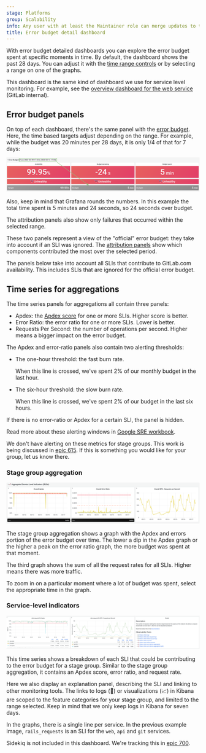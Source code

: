 ```yaml
---
stage: Platforms
group: Scalability
info: Any user with at least the Maintainer role can merge updates to this content. For details, see https://docs.gitlab.com/ee/development/development_processes.html#development-guidelines-review.
title: Error budget detail dashboard
---
```


With error budget detailed dashboards you can explore the error budget
spent at specific moments in time. By default, the dashboard shows
the past 28 days. You can adjust it with the [time range controls](_index.md#time-range-controls)
or by selecting a range on one of the graphs.

This dashboard is the same kind of dashboard we use for service level
monitoring. For example, see the
[overview dashboard for the web service](https://dashboards.gitlab.net/d/web-main) (GitLab internal).

## Error budget panels

On top of each dashboard, there's the same panel with the [error budget](../_index.md#error-budget).
Here, the time based targets adjust depending on the range.
For example, while the budget was 20 minutes per 28 days, it is only 1/4 of that for 7 days:

![5m budget in 7 days](img/error_budget_detail_7d_budget_v14_10.png)

Also, keep in mind that Grafana rounds the numbers. In this example the
total time spent is 5 minutes and 24 seconds, so 24 seconds over
budget.

The attribution panels also show only failures that occurred
within the selected range.

These two panels represent a view of the "official" error budget: they
take into account if an SLI was ignored.
The [attribution panels](../_index.md#check-where-budget-is-being-spent) show which components
contributed the most over the selected period.

The panels below take into account all SLIs that contribute to GitLab.com availability.
This includes SLIs that are ignored for the official error budget.

## Time series for aggregations

The time series panels for aggregations all contain three panels:

- Apdex: the [Apdex score](https://en.wikipedia.org/wiki/Apdex) for one or more SLIs. Higher score is better.
- Error Ratio: the error ratio for one or more SLIs. Lower is better.
- Requests Per Second: the number of operations per second. Higher means a bigger impact on the error budget.

The Apdex and error-ratio panels also contain two alerting thresholds:

- The one-hour threshold: the fast burn rate.

  When this line is crossed, we've spent 2% of our monthly budget in the last hour.

- The six-hour threshold: the slow burn rate.

  When this line is crossed, we've spent 2% of our budget in the last six hours.

If there is no error-ratio or Apdex for a certain SLI, the panel is hidden.

Read more about these alerting windows in
[Google SRE workbook](https://sre.google/workbook/alerting-on-slos/#recommended_time_windows_and_burn_rates_f).

We don't have alerting on these metrics for stage groups.
This work is being discussed in [epic 615](https://gitlab.com/groups/gitlab-com/gl-infra/-/epics/615).
If this is something you would like for your group, let us know there.

### Stage group aggregation

![stage group aggregation graphs](img/error_budget_detail_stage_group_aggregation_v14_10.png)

The stage group aggregation shows a graph with the Apdex and errors
portion of the error budget over time. The lower a dip in the Apdex
graph or the higher a peak on the error ratio graph, the more budget
was spent at that moment.

The third graph shows the sum of all the request rates for all
SLIs. Higher means there was more traffic.

To zoom in on a particular moment where a lot of budget was spent, select the appropriate time in
the graph.

### Service-level indicators

![Rails requests service level indicator](img/error_budget_detail_sli_v14_10.png)

This time series shows a breakdown of each SLI that could be contributing to the
error budget for a stage group. Similar to the stage group
aggregation, it contains an Apdex score, error ratio, and request
rate.

Here we also display an explanation panel, describing the SLI and
linking to other monitoring tools. The links to logs (📖) or
visualizations (📈) in Kibana are scoped to the feature categories
for your stage group, and limited to the range selected. Keep in mind
that we only keep logs in Kibana for seven days.

In the graphs, there is a single line per service. In the previous example image,
`rails_requests` is an SLI for the `web`, `api` and `git` services.

Sidekiq is not included in this dashboard. We're tracking this in
[epic 700](https://gitlab.com/groups/gitlab-com/gl-infra/-/epics/700).
